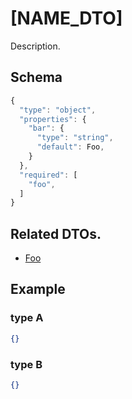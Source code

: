 # [NAME_DTO]
Description.

## Schema

```js
{
  "type": "object",
  "properties": {
    "bar": {
      "type": "string",
      "default": Foo,
    }
  },
  "required": [
    "foo",
  ]
}
```

## Related DTOs.

- [Foo]()

## Example

### type A 

```json
{}
```

### type B

```json
{}
```
